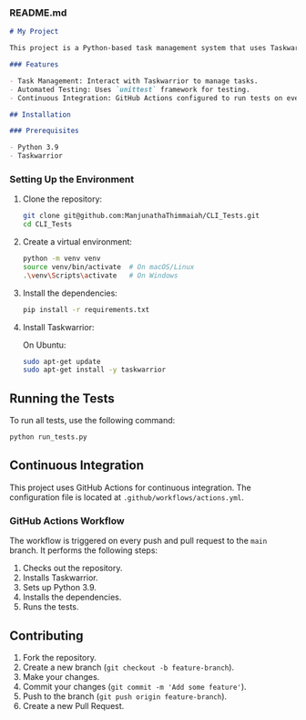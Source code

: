 ### README.md

```markdown
# My Project

This project is a Python-based task management system that uses Taskwarrior and includes automated tests using the `unittest` framework. The project is set up to use GitHub Actions for continuous integration.

### Features

- Task Management: Interact with Taskwarrior to manage tasks.
- Automated Testing: Uses `unittest` framework for testing.
- Continuous Integration: GitHub Actions configured to run tests on every push and pull request.

## Installation

### Prerequisites

- Python 3.9
- Taskwarrior

```

### Setting Up the Environment

1. Clone the repository:

   ```sh
   git clone git@github.com:ManjunathaThimmaiah/CLI_Tests.git
   cd CLI_Tests
   ```

2. Create a virtual environment:

   ```sh
   python -m venv venv
   source venv/bin/activate  # On macOS/Linux
   .\venv\Scripts\activate   # On Windows
   ```

3. Install the dependencies:

   ```sh
   pip install -r requirements.txt
   ```

4. Install Taskwarrior:

   On Ubuntu:

   ```sh
   sudo apt-get update
   sudo apt-get install -y taskwarrior
   ```

## Running the Tests

To run all tests, use the following command:

```sh
python run_tests.py
```

## Continuous Integration

This project uses GitHub Actions for continuous integration. The configuration file is located at `.github/workflows/actions.yml`.

### GitHub Actions Workflow

The workflow is triggered on every push and pull request to the `main` branch. It performs the following steps:

1. Checks out the repository.
2. Installs Taskwarrior.
3. Sets up Python 3.9.
4. Installs the dependencies.
5. Runs the tests.

## Contributing

1. Fork the repository.
2. Create a new branch (`git checkout -b feature-branch`).
3. Make your changes.
4. Commit your changes (`git commit -m 'Add some feature'`).
5. Push to the branch (`git push origin feature-branch`).
6. Create a new Pull Request.
